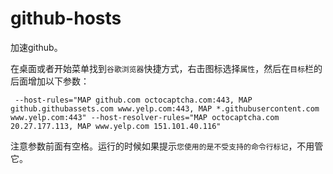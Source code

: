 # github-hosts
加速github。

在桌面或者开始菜单找到`谷歌浏览器`快捷方式，右击图标选择`属性`，然后在`目标`栏的后面增加以下参数：
```
 --host-rules="MAP github.com octocaptcha.com:443, MAP github.githubassets.com www.yelp.com:443, MAP *.githubusercontent.com www.yelp.com:443" --host-resolver-rules="MAP octocaptcha.com 20.27.177.113, MAP www.yelp.com 151.101.40.116"
```
注意参数前面有空格。运行的时候如果提示`您使用的是不受支持的命令行标记`，不用管它。
